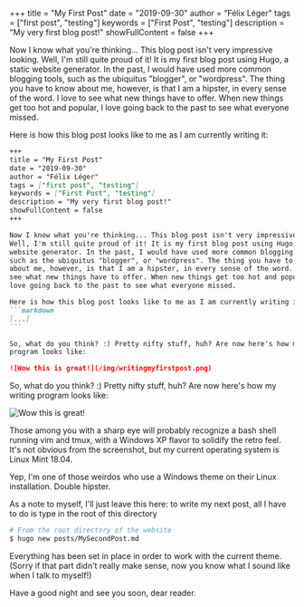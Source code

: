 +++
title = "My First Post"
date = "2019-09-30"
author = "Félix Léger"
tags = ["first post", "testing"]
keywords = ["First Post", "testing"]
description = "My very first blog post!"
showFullContent = false
+++

Now I know what you're thinking... This blog post isn't very impressive looking.
Well, I'm still quite proud of it! It is my first blog post using Hugo, a static
website generator. In the past, I would have used more common blogging tools,
such as the ubiquitus "blogger", or "wordpress". The thing you have to know
about me, however, is that I am a hipster, in every sense of the word. I love to
see what new things have to offer. When new things get too hot and popular, I
love going back to the past to see what everyone missed.

Here is how this blog post looks like to me as I am currently writing it:

````markdown
+++
title = "My First Post"
date = "2019-09-30"
author = "Félix Léger"
tags = ["first post", "testing"]
keywords = ["First Post", "testing"]
description = "My very first blog post!"
showFullContent = false
+++

Now I know what you're thinking... This blog post isn't very impressive looking.
Well, I'm still quite proud of it! It is my first blog post using Hugo, a static
website generator. In the past, I would have used more common blogging tools,
such as the ubiquitus "blogger", or "wordpress". The thing you have to know
about me, however, is that I am a hipster, in every sense of the word. I love to
see what new things have to offer. When new things get too hot and popular, I
love going back to the past to see what everyone missed.

Here is how this blog post looks like to me as I am currently writing it:
```markdown
[...]
```

So, what do you think? :) Pretty nifty stuff, huh? Are now here's how my writing
program looks like:

![Wow this is great!](/img/writingmyfirstpost.png)
````

So, what do you think? :) Pretty nifty stuff, huh? Are now here's how my writing
program looks like:

![Wow this is great!](/img/writingmyfirstpost.png)

Those among you with a sharp eye will probably recognize a bash shell running
vim and tmux, with a Windows XP flavor to solidify the retro feel. It's not
obvious from the screenshot, but my current operating system is Linux Mint
18.04. 

Yep, I'm one of those weirdos who use a Windows theme on their Linux
installation. Double hipster.

As a note to myself, I'll just leave this here: to write my next post, all I
have to do is type in the root of this directory
```bash
# From the root directory of the website
$ hugo new posts/MySecondPost.md
```
Everything has been set in place in order to work with the current theme. (Sorry
if that part didn't really make sense, now you know what I sound like when I
talk to myself!)

Have a good night and see you soon, dear reader.
